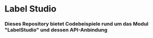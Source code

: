 # Label Studio
### Dieses Repository bietet Codebeispiele rund um das Modul "LabelStudio" und dessen API-Anbindung
